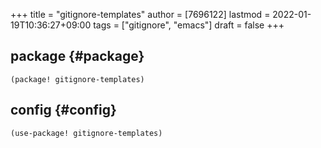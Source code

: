 +++
title = "gitignore-templates"
author = [7696122]
lastmod = 2022-01-19T10:36:27+09:00
tags = ["gitignore", "emacs"]
draft = false
+++

## package {#package}

```elisp
(package! gitignore-templates)
```


## config {#config}

```elisp
(use-package! gitignore-templates)
```
